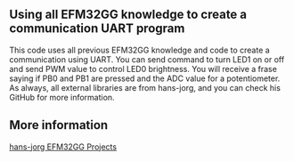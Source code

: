 ## Using all EFM32GG knowledge to create a communication UART program

This code uses all previous EFM32GG knowledge and code to create a communication using UART.
You can send command to turn LED1 on or off and send PWM value to control LED0 brightness.
You will receive a frase saying if PB0 and PB1 are pressed and the ADC value for a potentiometer.
As always, all external libraries are from hans-jorg, and you can check his GitHub for more information.

## More information

[hans-jorg EFM32GG Projects](https://github.com/hans-jorg/efm32gg-stk3700-gcc-cmsis)
